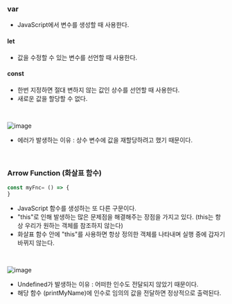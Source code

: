 ### var
- JavaScript에서 변수를 생성할 때 사용한다.

#### let
- 값을 수정할 수 있는 변수를 선언할 때 사용한다.

#### const
- 한번 지정하면 절대 변하지 않는 값인 상수를 선언할 때 사용한다.
- 새로운 값을 할당할 수 없다.

<br>

![image](https://user-images.githubusercontent.com/79950504/180605969-eb2acc46-9339-45cb-9c48-8597bca3c338.png)
- 에러가 발생하는 이유 : 상수 변수에 값을 재할당하려고 했기 때문이다.

<br>

### Arrow Function (화살표 함수)
```JavaScript
const myFnc= () => {
}
```
- JavaScript 함수를 생성하는 또 다른 구문이다.
- "this"로 인해 발생하는 많은 문제점을 해결해주는 장점을 가지고 있다. (this는 항상 우리가 원하는 객체를 참조하지 않는다)
- 화살표 함수 안에 "this"를 사용하면 항상 정의한 객체를 나타내며 실행 중에 갑자기 바뀌지 않는다.

<br>

![image](https://user-images.githubusercontent.com/79950504/180606233-20d09ff8-6b88-4d6f-83d8-e4f255315b56.png)
- Undefined가 발생하는 이유 : 어떠한 인수도 전달되지 않았기 때문이다.
- 해당 함수 (printMyName)에 인수로 임의의 값을 전달하면 정상적으로 출력된다. 
